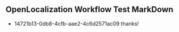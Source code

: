 ## OpenLocalization Workflow Test MarkDown

* 14721b13-0db8-4cfb-aae2-4c6d2571ac09 
thanks!



<!--HONumber=Jan16_HO4-->
